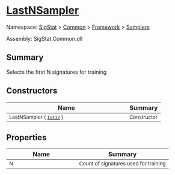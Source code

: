 # [LastNSampler](./LastNSampler.md)

Namespace: [SigStat]() > [Common](./../../README.md) > [Framework]() > [Samplers](./README.md)

Assembly: SigStat.Common.dll

## Summary
Selects the first N signatures for training

## Constructors

| Name | Summary | 
| --- | --- | 
| <sub>LastNSampler ( [`Int32`](https://docs.microsoft.com/en-us/dotnet/api/System.Int32) )</sub><img width=160>| <sub>Constructor</sub>| <br>


## Properties

| Name | Summary | 
| --- | --- | 
| <sub>N</sub><img width=160>| <sub>Count of signatures used for training</sub>| <br>


